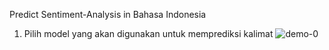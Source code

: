 Predict Sentiment-Analysis in Bahasa Indonesia

1. Pilih model yang akan digunakan untuk memprediksi kalimat 
![demo-0](https://user-images.githubusercontent.com/20220483/209496978-cdf39a99-144a-43c0-9848-1b8a94a72d76.JPG)

